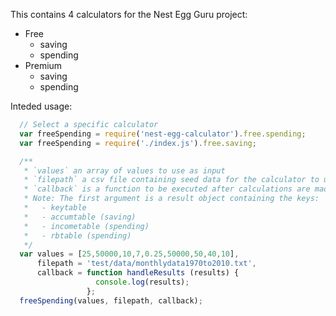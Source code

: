 This contains 4 calculators for the Nest Egg Guru project:
  - Free
    - saving
    - spending
  - Premium
    - saving
    - spending

Inteded usage:

```javascript
  // Select a specific calculator
  var freeSpending = require('nest-egg-calculator').free.spending;
  var freeSpending = require('./index.js').free.saving;

  /**
   * `values` an array of values to use as input
   * `filepath` a csv file containing seed data for the calculator to use
   * `callback` is a function to be executed after calculations are made.
   * Note: The first argument is a result object containing the keys:
   *   - keytable
   *   - accumtable (saving)
   *   - incometable (spending)
   *   - rbtable (spending)
   */
  var values = [25,50000,10,7,0.25,50000,50,40,10],
      filepath = 'test/data/monthlydata1970to2010.txt',
      callback = function handleResults (results) {
                   console.log(results);
                 };
  freeSpending(values, filepath, callback);
```
